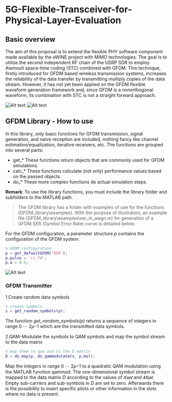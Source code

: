 # 5G-Flexible-Transceiver-for-Physical-Layer-Evaluation
## Basic overview
The aim of this proposal is to extend the flexible PHY software component made available
by the eWINE project with MIMO technologies. The goal is to utilize the second independent RF
chain of the USRP SDR to employ Alamouti space-time coding (STC) combined with GFDM. This
technique, firstly introduced for OFDM based wireless transmission systems, increases the reliability
of the data transfer by transmitting multiply copies of the data stream. However, it has not yet been
applied on the GFDM flexible waveform generation framework and, since GFDM is a nonorthogonal
waveform, its combination with STC is not a straight forward approach.

![Alt text](https://user-images.githubusercontent.com/24733570/31706074-fdd27832-b3e7-11e7-9ffe-a791747338fd.png)
![Alt text](https://user-images.githubusercontent.com/24733570/31706190-5ff0c38e-b3e8-11e7-9b8b-54a9972795fe.png)
## GFDM Library - How to use 
In this library, only basic functions for GFDM transmission, signal generation, and naive reception are included, nothing fancy like channel estimation/equalization, iterative receivers, etc.
The functions are grouped into several parts:

* get_* These functions return objects that are commonly used for GFDM simulations.
* calc_* These functions calculate (not only) performance values based on the passed objects.
* do_* These more complex functions do actual simulation steps.

**Remark**: To use the library functions, you must include the library folder and subfolders to the MATLAB path.

> The GFDM library has a folder with examples of use for the functions (GFDM_library\examples). With the purpose of illustration, an example file (GFDM_library\examples\ser_in_awgn.m) for generation of a GFDM SER (Symbol Error Rate) curve is detailed below.

For the GFDM configuration, a parameter structure *p* contains the configuration of the GFDM system.
```MATLAB
% GFDM configuration
p = get_defaultGFDM('BER');
p.pulse = 'rc_fd';
p.a = 0.5;
```
![Alt text](https://user-images.githubusercontent.com/24733570/31707265-05a7e4ee-b3ec-11e7-9a22-01efc1c45e0b.png)
### GFDM Transmitter
1.Create random data symbols
```MATLAB
% create symbols
s = get_random_symbols(p);
```
The function *get_random_symbols(p)* returns a sequence of integers in range 0 ⋯ 2𝜇−1 which are the transmitted data symbols.

2.QAM-Modulate the symbols to QAM symbols and map the symbol stream to the data matrix
```MATLAB 
% map them to qam and to the D matrix
D = do_map(p, do_qammodulate(s, p.mu));
```
Map the integers in range 0 ⋯ 2𝜇−1 to a quadratic QAM modulation using the MATLAB function qammod. The one-dimensional symbol stream is mapped to the data matrix *D* according to the values of *𝐾𝑠𝑒𝑡* and *𝑀𝑠𝑒𝑡*. Empty sub-carriers and sub-symbols in *D* are set to zero. Afterwards there is the possibility to insert specific pilots or other information in the slots where no data is present.
